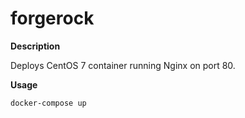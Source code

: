 # forgerock

**Description**

Deploys CentOS 7 container running Nginx on port 80. 

**Usage**

```
docker-compose up
```
